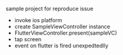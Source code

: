 sample project for reproduce issue 

- invoke ios platform
- create SampleViewController instance
- FlutterViewController.present(sampleVC)
- tap screen
- event on flutter is fired unexpedtedlly


